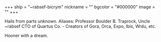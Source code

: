 +++
ship = "~rabsef-bicrym"
nickname = ""
bgcolor = "#000000"
image = ""
+++

Hails from parts unknown.
Aliases: Professor Boulder B. Traprock, Uncle ~rabsef
CTO of Quartus Co. - Creators of Gora, Orca, Expo, Ibis, Wrdu, etc.

Hooner with a dream.
